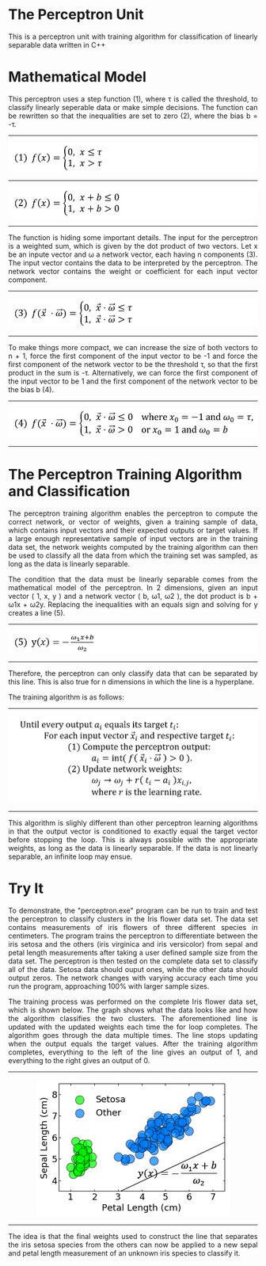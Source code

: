 <h1>The Perceptron Unit</h1>
<p align="justify">
    This is a perceptron unit with training algorithm for classification of linearly separable data written in C++
</p>
<h1>Mathematical Model</h1>
<p align="justify">
    This perceptron uses a step function (1), where τ is called the threshold, to classify linearly seperable data or make simple decisions.
    The function can be rewritten so that the inequalities are set to zero (2), where the bias b = -τ.
</p>
<hr>
<p align="center">
    <img src="photos/step_function.png", style="background-color:grey">
</p>
<hr>
<p align="center">
    <img src="photos/step_function_2.png">
</p>
<hr>
<p align="justify">
    The function is hiding some important details. 
    The input for the perceptron is a weighted sum, which is given by the dot product of two vectors.
    Let x be an inpute vector and ω a network vector, each having n components (3).
    The input vector contains the data to be interpreted by the perceptron.
    The network vector contains the weight or coefficient for each input vector component.
</p>
<hr>
<p align="center">
    <img src="photos/step_function_3.png">
</p>
<hr>
<p align="justify">
    To make things more compact, we can increase the size of both vectors to n + 1, 
    force the first component of the input vector to be -1
    and force the first component of the network vector to be the threshold τ,
    so that the first product in the sum is -τ.
    Alternatively, we can force the first component of the input vector to be 1
    and the first component of the network vector to be the bias b (4).
</p>
<hr>
<p align="center">
    <img src="photos/step_function_4.png">
</p>
<hr>
<h1>The Perceptron Training Algorithm and Classification</h1>
<p align="justify">
    The perceptron training algorithm enables the perceptron to compute the correct network, or vector of weights, given a training sample of data,
    which contains input vectors and their expected outputs or target values.
    If a large enough representative sample of input vectors are in the training data set,
    the network weights computed by the training algorithm can then be used to classify all the data from which the training set was sampled,
    as long as the data is linearly separable.
</p>
<p align="justify">
    The condition that the data must be linearly separable comes from the mathematical model of the perceptron.
    In 2 dimensions, given an input vector ( 1, x, y ) and a network vector ( b, ω1, ω2 ), the dot product is b + ω1x + ω2y.
    Replacing the inequalities with an equals sign and solving for y creates a line (5).
</p>
<hr>
<p align="center">
    <img src="photos/line.png">
</p>
<hr>
<p align="justify">
        Therefore, the perceptron can only classify data that can be separated by this line.
        This is also true for n dimensions in which the line is a hyperplane.
</p>
<p align="justify">
    The training algorithm is as follows:
</p>
<hr>
<p align="center">
    <img src="photos/training_algorithm.png">
</p>
<hr>
<p align="justify">
    This algorithm is slighly different than other perceptron learning algorithms in that the output vector
    is conditioned to exactly equal the target vector before stopping the loop.
    This is always possible with the appropriate weights, as long as the data is linearly separable.
    If the data is not linearly separable, an infinite loop may ensue.
</p>
<h1>Try It</h1>
<p align="justify">
    To demonstrate, the "perceptron.exe" program can be run to train and test the perceptron to classify clusters in the Iris flower data set.
    The data set contains measurements of iris flowers of three different species in centimeters.
    The program trains the perceptron to differentiate between the iris setosa and the others (iris virginica and iris versicolor)
    from sepal and petal length measurements after taking a user defined sample size from the data set.
    The perceptron is then tested on the complete data set to classify all of the data.
    Setosa data should ouput ones, while the other data should output zeros. 
    The network changes with varying accuracy each time you run the program, approaching 100% with larger sample sizes. 
</p>
<p align="justify">
    The training process was performed on the complete Iris flower data set, which is shown below.
    The graph shows what the data looks like and how the algorithm classifies the two clusters.
    The aforementioned line is updated with the updated weights each time the for loop completes.
    The algorithm goes through the data multiple times. The line stops updating when the output equals the target values.
    After the training algorithm completes, everything to the left of the line gives an output of 1, and everything to the right gives an output of 0.
</p>
<hr>
<p align="center">
    <img src="photos/perceptron_learning.png">
</p>
<hr>
<p align="justify">
    The idea is that the final weights used to construct the line that separates the iris setosa species from the others
    can now be applied to a new sepal and petal length measurement of an unknown iris species to classify it.
</p>
